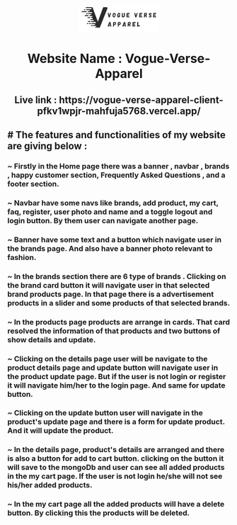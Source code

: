 <div align="center">
  <img height="60" src='./src/assets/logoName.png'>
  <h1>Website Name : Vogue-Verse-Apparel</h1>
  <h2>Live link : https://vogue-verse-apparel-client-pfkv1wpjr-mahfuja5768.vercel.app/</h2>
</div>

## # The features and functionalities  of my website are giving below :

### ~ Firstly in the Home page there was a banner , navbar , brands , happy customer section, Frequently Asked Questions , and a footer section. 

### ~ Navbar have some navs like brands, add product, my cart, faq, register, user photo and name and a toggle logout and login button. By them user can navigate another page. 

### ~ Banner have some text and a button which navigate user in the brands page. And also have a banner photo relevant to fashion.


### ~ In the brands section there are 6 type of brands . Clicking on the brand card button it will navigate user in that selected brand products page. In that page there is a advertisement products in a slider and some products of that selected brands.


### ~ In the products page products are arrange in cards. That card resolved the information of that products and two buttons of show details and update.

### ~ Clicking on the details page user will be navigate to the product details page and update button will navigate user in the product update page. But if the user is not login or register it will navigate him/her to the login page. And same for update button.

### ~ Clicking on the update button user will navigate in the product's update page and there is a form for update product. And it will update the product.


### ~ In the details page, product's details are arranged and there is also a button for add to cart button. clicking on the button it will save to the mongoDb and user can see all added products in the my cart page. If the user is not login he/she will not see his/her added products.



### ~ In the my cart page all the added products will have a delete button. By clicking this the products will be deleted.


